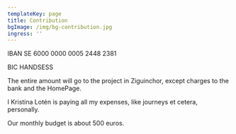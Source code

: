 ```yaml
---
templateKey: page
title: Contribution
bgImage: /img/bg-contribution.jpg
ingress: ''
---
```

IBAN SE 6000 0000 0005 2448 2381

BIC HANDSESS

The entire amount will go to the project in Ziguinchor, except  charges to the bank and the HomePage.  

I Kristina Lotén is paying all my expenses, like journeys et cetera, personally.

Our monthly budget is about 500 euros.

